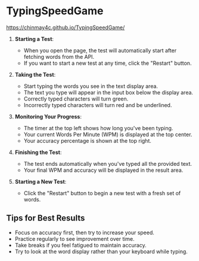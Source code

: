 # TypingSpeedGame

https://chinmay4c.github.io/TypingSpeedGame/

1. **Starting a Test**:
   - When you open the page, the test will automatically start after fetching words from the API.
   - If you want to start a new test at any time, click the "Restart" button.

2. **Taking the Test**:
   - Start typing the words you see in the text display area.
   - The text you type will appear in the input box below the display area.
   - Correctly typed characters will turn green.
   - Incorrectly typed characters will turn red and be underlined.

3. **Monitoring Your Progress**:
   - The timer at the top left shows how long you've been typing.
   - Your current Words Per Minute (WPM) is displayed at the top center.
   - Your accuracy percentage is shown at the top right.

4. **Finishing the Test**:
   - The test ends automatically when you've typed all the provided text.
   - Your final WPM and accuracy will be displayed in the result area.

5. **Starting a New Test**:
   - Click the "Restart" button to begin a new test with a fresh set of words.

## Tips for Best Results

- Focus on accuracy first, then try to increase your speed.
- Practice regularly to see improvement over time.
- Take breaks if you feel fatigued to maintain accuracy.
- Try to look at the word display rather than your keyboard while typing.
